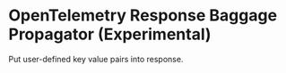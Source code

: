 # OpenTelemetry Response Baggage Propagator (Experimental)

Put user-defined key value pairs into response.
